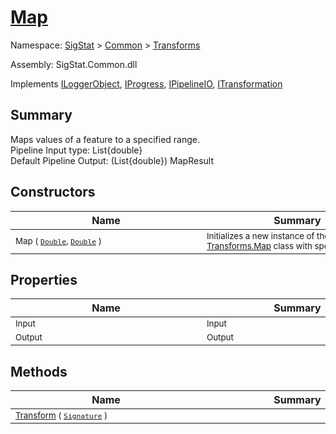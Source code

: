 # [Map](./Map.md)

Namespace: [SigStat]() > [Common](./../README.md) > [Transforms](./README.md)

Assembly: SigStat.Common.dll

Implements [ILoggerObject](./../ILoggerObject.md), [IProgress](./../Helpers/IProgress.md), [IPipelineIO](./../Pipeline/IPipelineIO.md), [ITransformation](./../ITransformation.md)

## Summary
Maps values of a feature to a specified range.  <br>Pipeline Input type: List{double}<br>Default Pipeline Output: (List{double}) MapResult

## Constructors

| Name | Summary | 
| --- | --- | 
| <sub>Map ( [`Double`](https://docs.microsoft.com/en-us/dotnet/api/System.Double), [`Double`](https://docs.microsoft.com/en-us/dotnet/api/System.Double) )</sub><div style="width: 290px">| <sub>Initializes a new instance of the [Transforms.Map](https://github.com/hargitomi97/sigstat/blob/master/docs/md/SigStat/Common/Transforms/Map.md) class with specified settings.</sub><div style="width: 290px">| <br>


## Properties

| Name | Summary | 
| --- | --- | 
| <sub>Input</sub><div style="width: 290px">| <sub>Input</sub><div style="width: 290px">| <br>
| <sub>Output</sub><div style="width: 290px">| <sub>Output</sub><div style="width: 290px">| <br>


## Methods

| Name | Summary | 
| --- | --- | 
| <sub>[Transform](./Methods/Map-100663623.md) ( [`Signature`](./../Signature.md) )</sub><div style="width: 290px">| <sub></sub><div style="width: 290px">| <br>


